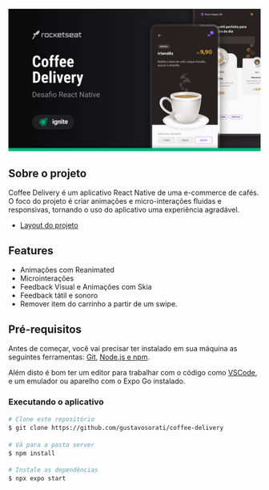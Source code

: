 ![Rocketseat](_docs/capa.png)

## Sobre o projeto

Coffee Delivery é um aplicativo React Native de uma e-commerce de cafés. O foco do projeto é criar animações e micro-interações fluidas e responsivas, tornando o uso do aplicativo uma experiência agradável.

- [Layout do projeto](https://www.figma.com/file/yNDpRKuwZaPWg25G72x7Ac/Coffee-Delivery-%E2%80%A2-Desafio-React-Native-5?type=design&node-id=2%3A12&mode=design&t=nvy66lscr3IwL30w-1)

## Features

- Animações com Reanimated
- Microinterações
- Feedback Visual e Animações com Skia
- Feedback tátil e sonoro
- Remover item do carrinho a partir de um swipe.

## Pré-requisitos

Antes de começar, você vai precisar ter instalado em sua máquina as seguintes ferramentas:
[Git](https://git-scm.com), [Node.js e npm](https://nodejs.org/en/).

Além disto é bom ter um editor para trabalhar com o código como [VSCode](https://code.visualstudio.com/), e um emulador ou aparelho com o Expo Go instalado.

### Executando o aplicativo

```bash
# Clone este repositório
$ git clone https://github.com/gustavosorati/coffee-delivery

# Vá para a pasta server
$ npm install

# Instale as dependências
$ npx expo start
```




